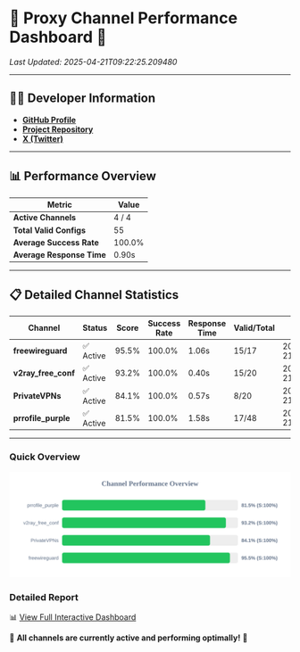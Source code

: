 # 🌟 Proxy Channel Performance Dashboard 🌟

_Last Updated: 2025-04-21T09:22:25.209480_

---

## 👩‍💻 Developer Information

- **[GitHub Profile](https://github.com/4n0nymou3)**  
- **[Project Repository](https://github.com/4n0nymou3/multi-proxy-config-fetcher)**  
- **[X (Twitter)](https://x.com/4n0nymou3)**  

---

## 📊 Performance Overview

| Metric                | Value       |
|-----------------------|-------------|
| **Active Channels**   | 4 / 4       |
| **Total Valid Configs** | 55          |
| **Average Success Rate** | 100.0%      |
| **Average Response Time** | 0.90s       |

---

## 📋 Detailed Channel Statistics

| Channel          | Status     | Score  | Success Rate | Response Time | Valid/Total | Last Success               |
|------------------|------------|--------|--------------|---------------|-------------|----------------------------|
| **freewireguard**  | ✅ Active  | 95.5%  | 100.0% | 1.06s         | 15/17       | 2025-04-21T09:22:25.207663 |
| **v2ray_free_conf**  | ✅ Active  | 93.2%  | 100.0% | 0.40s         | 15/20       | 2025-04-21T09:22:23.515202 |
| **PrivateVPNs**  | ✅ Active  | 84.1%  | 100.0% | 0.57s         | 8/20       | 2025-04-21T09:22:24.116857 |
| **prrofile_purple**  | ✅ Active  | 81.5%  | 100.0% | 1.58s         | 17/48       | 2025-04-21T09:22:23.085815 |

---

### Quick Overview
<div align="center">
  <a href="https://raw.githubusercontent.com/nullluser/NullRepo/refs/heads/main/assets/channel_stats_chart.svg">
    <img src="https://raw.githubusercontent.com/nullluser/NullRepo/refs/heads/main/assets/channel_stats_chart.svg" alt="Source Performance Statistics" width="800">
  </a>
</div>

### Detailed Report
📊 [View Full Interactive Dashboard](https://htmlpreview.github.io/?https://github.com/nullluser/NullRepo/blob/main/assets/performance_report.html)

🎉 **All channels are currently active and performing optimally!** 🎉
